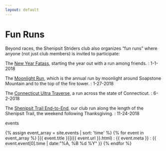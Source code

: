 ```yaml
---
layout: default
---
```



# Fun Runs
Beyond races, the Shenipsit Striders club also organizes “fun runs” where anyone (not just club members) is invited to participate:

The [New Year Fatass]({{site.baseurl}}/fun-runs/new-year-fatass.html), starting the year out with a run among friends.
: 1-1-2018

The [Moonlight Run]({{site.baseurl}}/fun-runs/moonlight-run.html), which is the annual run by moonlight around Soapstone Mountain and to the top of the fire tower.
: 1-27-2018

The [Connecticut Ultra Traverse]({{site.baseurl}}/fun-runs/connecticut-ultra-traverse.html), a run across the state of Connecticut.
: 6-2-2018

The [Shenipsit Trail End-to-End]({{site.baseurl}}/fun-runs/shenipsit-trail-end-to-end.html), our club run along the length of the Shenipsit Trail, the weekend following Thanksgiving.
: 11-24-2018

events

{% assign event_array = site.events | sort: 'time' %}
{% for event in event_array %}
[{{ event.title }}]({{ event.url }}.html)
: {{ event.meta }}
: {{ event.event[0].time | date:"%A, %B %d %Y" }}
{% endfor %}

